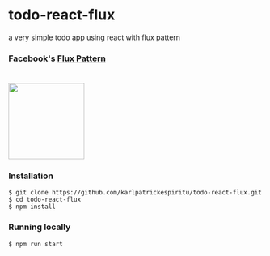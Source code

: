# todo-react-flux
a very simple todo app using react with flux pattern

### Facebook's [Flux Pattern](https://facebook.github.io/flux/)

# <a href='https://facebook.github.io/flux/'><img src='https://facebook.github.io/flux/img/flux-simple-f8-diagram-1300w.png' height='150'></a>

### Installation
````cli
$ git clone https://github.com/karlpatrickespiritu/todo-react-flux.git
$ cd todo-react-flux
$ npm install
````
### Running locally
````cli
$ npm run start
````
